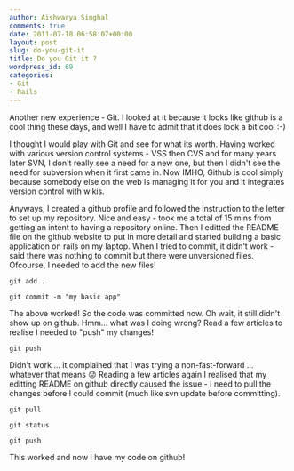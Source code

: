 ```yaml
---
author: Aishwarya Singhal
comments: true
date: 2011-07-18 06:58:07+00:00
layout: post
slug: do-you-git-it
title: Do you Git it ?
wordpress_id: 69
categories:
- Git
- Rails
---
```


Another new experience - Git. I looked at it because it looks like github is a cool thing these days, and well I have to admit that it does look a bit cool :-)

I thought I would play with Git and see for what its worth. Having worked with various version control systems - VSS then CVS and for many years later SVN, I don't really see a need for a new one, but then I didn't see the need for subversion when it first came in. Now IMHO, Github is cool simply because somebody else on the web is managing it for you and it integrates version control with wikis.

Anyways, I created a github profile and followed the instruction to the letter to set up my repository. Nice and easy - took me a total of 15 mins from getting an intent to having a repository online. Then I editted the README file on the github website to put in more detail and started building a basic application on rails on my laptop. When I tried to commit, it didn't work - said there was nothing to commit but there were unversioned files. Ofcourse, I needed to add the new files!

	git add .

	git commit -m "my basic app"

The above worked! So the code was committed now. Oh wait, it still didn't show up on github. Hmm... what was I doing wrong? Read a few articles to realise I needed to "push" my changes!

	git push

Didn't work ... it complained that I was trying a non-fast-forward ... whatever that means :worried: Reading a few articles again I realised that my editting README on github directly caused the issue - I need to pull the changes before I could commit (much like svn update before committing).

	git pull

	git status

	git push

This worked and now I have my code on github!
